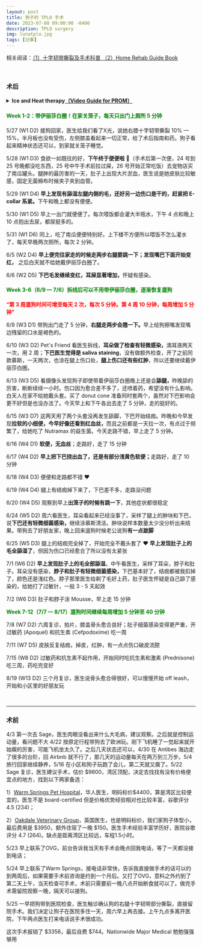 ```yaml
---
layout: post
title: 狗子的 TPLO 手术
date: 2023-07-08 09:00:00 -0400
description: TPLO surgery
img: lunatplo.jpg
tags: [记事]
---
```



相关阅读：<a href="https://www.dealmoon.com/guide/962259" target="_blank">（1）十字韧带撕裂及手术科普 </a> <a href="{{ site.url }}{{ site.baseurl }}/assets/file/CruciateHomeRehabGuide.pdf" target="_blank">（2）Home Rehab Guide Book</a>

<br>

### 术后 

<details > 
<summary><b>Ice and Heat therapy<a href="https://www.animalsurgicalcenter.com/tibial-plateau-leveling-osteotomy--tplo" target="_blank">（Video Guide for PROM）</a></b></summary> 
<ul>
<b>Use ice packs after walks and PROM for the first 3 to 4 days after surgery</b>
(Drugstore packs, crushed ice in a Ziploc bag, or frozen peas or corn can be used. Ice around as much of the circumference of the knee as possible. While a paper or thin towel can be used to absorb moisture from the ice pack, a thick towel may prevent icing from being effective) <b>Ice for 10-15 minutes per session.</b><br><br>
<b>Use heat packs prior to PROM after initial 3 to 4 days</b>
(Drugstore packs or socks filled with uncooked rice heated in a microwave work well. Test pack on your wrist first. If it is too hot for your skin, it is too hot for your dog. Insulate the heat pack with a thin cloth) <b>Use for 10 minutes per session.</b><br><br>
    <b>PROM (Optional) </b>Lay pet on their side with surgical limb up. Flex and extend the joints of the affected limb gently to resistance. Gently support the knee to prevent twisting or rotation of the limb. Repeat 2 to 3 times daily or allot 10 to 15 repetitions.
PROM should not cause pain, discomfort or negative reaction.<br>
</ul>
</details>


#### <span style="color:green">Week 1-2：带伊丽莎白圈！在家关笼子，每天只出门上厕所 5 分钟</span>

5/27 (W1 D2) 接狗回家，医生给我们看了X光，说她右膝十字韧带撕裂 10% — 15%，半月板也没有受伤，左侧膝盖看起来一切正常，给了术后指南和药。狗子看起来精神状态还可以，到家就关笼子睡觉。

5/28 (W1 D3) 食欲一如既往的好，<b>下午终于便便啦</b> 💩（手术后第一次便，24 号到 25 号晚都没吃东西，25 号中午手术前拉过屎，26 号开始正常吃饭）去宠物店买了南瓜罐头。腿肿的最厉害的一天，肚子上出现大片淤血，医生说是她皮肤比较敏感，固定无菌棉布时候夹子夹到血管。

5/29 (W1 D4) <b>早上发现有舔湿左腿内侧的毛，还好另一边伤口是干的，赶紧把 E-collar 系紧。</b>下午和晚上都没有便便。

5/30 (W1 D5) 早上一出门就便便了。每次喂饭都会灌大半瓶水，下午 4 点和晚上 10 点抱出去尿，都尿挺多的。

5/31 (W1 D6) 同上，吃了南瓜便便特别好。上下楼不方便所以喂饭不怎么灌水了，每天早晚两次厕所，每次 2 分钟。

6/5 (W2 D4) <b>早上便完往家走的时候走两步右腿要跳一下；发现嘴巴下面开始变红，</b> 之后白天就不给她戴伊丽莎白圈了。

6/6 (W2 D5) <b>下巴毛发继续变红，耳屎显著增加，</b>怀疑有感染。

#### <span style="color:green">Week 3-6（6/9 — 7/6）拆线后可以不用带伊丽莎白圈，逐渐恢复遛狗

<b><span style="color:red">“第 3 周遛狗时间可增至每天 2 次，每次 5 分钟。第 4 周 10 分钟，每周增加 5 分钟”</span></b>

6/9 (W3 D1) 带狗出门走了 5 分钟，<b>右腿走两步会翘一下。</b>早上给狗擦嘴发现嘴边残留的口水是褐色的。

6/10 (W3 D2) Pet's Friend 看医生拆线，<b>耳朵做了检查有轻微感染，</b>滴耳液两天一次，用 2 周；<b>下巴医生觉得是 saliva staining</b>，没有做额外检查，开了之前同款慕斯，一天两次，也涂在腿上伤口处，<b>腿上伤口还有些红肿</b>，所以还要继续戴伊丽莎白圈。

6/13 (W3 D5) 看摄像头发现狗子即使带着伊丽莎白圈晚上还是会<b>舔腿，</b>昨晚舔的厉害，断断续续一小时。伤口因为愈合差不多了，还喷着药，希望没有什么影响。白天人在家不给她戴头套。买了 donut cone 准备同时套两个，虽然对下巴影响会更不好但是也没办法了。今天早上和下午各出去走了 5 分钟，走的挺好的。

6/15 (W3 D7) 这两天用了两个头套没再发生舔脚，下巴开始结痂。昨晚和今早发现<b>拉软的小细便，今早好像还看到红血丝，</b>而且之前都是一天拉一次，有点过于频繁了，给她吃了 Nutramax 的益生菌。今天走路不错，早上走了 5 分钟。

6/16 (W4 D1) <b>软便，无血丝</b>；走路好，走了 15 分钟

6/17 (W4 D2) <b>早上把下巴挠出血了，还是有部分浅黄色软便；</b>走路好，走了 10 分钟

6/18 (W4 D3) 便便和走路都不错  ❤️ 

6/19 (W4 D4) 腿上有结痂掉下来了，下巴差不多，走路没问题

6/20 (W4 D5) 观察到早上<b>出笼子的时候有跳一下</b>，其他症状都很稳定


6/24 (W5 D2) 周六看医生，耳朵看起来已经没事了，采样了腿上的肿块和下巴，说<b>下巴还有轻微细菌感染，</b>继续涂慕斯清洁。肿块说样本数量太少没分析出来结果。带狗去了好朋友家，晚上回来遛狗时候老公说狗<b>有一点跛脚</b>

6/25 (W5 D3) 腿上的结痂完全掉了，开始完全不戴头套了 ❤️ <b>早上发现肚子上的毛全舔湿了</b>，但因为伤口已经愈合了所以没有太紧张


7/1 (W6 D2) <b>早上发现肚子上的毛全部舔湿</b>。中午看医生，采样了耳朵，脖子和肚子。耳朵没有感染，<b>脖子和肚子有轻微细菌感染，</b>下巴基本好了，结痂都被我扣掉了，颜色还是浅红色。脖子那里医生给剃了毛好上药，肚子医生怀疑是自己舔了感染的，给她打了过敏针，一般 3 - 5 天起效

7/2 (W6 D3) 肚子和脖子涂 Mousse，早上走 15 分钟



<span style="color:green"><b>Week 7-12（7/7 — 8/17）遛狗时间继续每周增加 5 分钟至 40 分钟</b></span>



7/8 (W7 D2) 六周复诊，拍片，膝盖骨头愈合良好；肚子细菌感染变得更严重，开过敏药 (Apoquel) 和抗生素 (Cefpodoxime) 吃一周

7/11 (W7 D5) 皮肤反复结痂，掉皮，红肿，有一点点伤口破皮流脓

7/15 (W8 D2) 过敏药和抗生素不起作用，开始同时吃抗生素和激素 (Prednisone) 吃三周，药吃完变好

8/19 (W13 D2) 三个月复诊，医生说骨头愈合得很好，可以慢慢开始 off leash，开始和小区里的好朋友玩


<br>
<hr>


### 术前

4/3 第一次去 Sage，医生肉眼没看出来什么大毛病，建议观察。之后就是控制运动量，看问题不大 4/22 按原定行程带狗去了欧洲玩。刚下飞机睡了一觉起来就开始瘸的厉害，可能飞机坐太久了。之后几天状态还可以，4/30 在 Antibes 海边走了很多的台阶，回 Airbnb 就不行了，那几天的运动量每天在两万到三万步。5/4 旅行回家继续静养，5/16 在小区和狗子玩跑了会儿，第二天就又瘸了。5/22 Sage 复诊，医生建议手术，估价 $9600，湾区顶配，决定去找找有没有价格便宜点的地方，找到以下两家备选：

1）<a href="http://www.warmspringspet.com/prices-1" target="_blank">Warm Springs Pet Hospital</a>，华人医生，明码标价$4400，算是湾区比较便宜的，医生不是 board-certified 但是价格优势经验相对也比较丰富，谷歌评分 4.5 (234)；

2）<a href="https://www.oakdaleveterinarygroup.com/services/orthopedic-referrals/tibial-plateau-leveling-osteotomy-tplo" target="_blank">Oakdale Veterinary Group</a>，英国医生，也是明码标价，我们家狗子体型小，最后费用是 $3950，额外住宿了一晚 $150。医生手术经验丰富学历好，医院谷歌评分 4.7 (264)。缺点是距离湾区比较远，车程1.5小时。

5/23 早上联系了OVG，前台告诉我当天有手术会晚点回我电话，等了一天都没接到电话；

5/24 早上联系了Warm Springs，接电话非常快，告诉我直接做手术的话可以约到两周后，如果需要手术前咨询是约到一个月后。又打了OVG，意料之外约到了第二天上午，当天检查可手术，术前只需要前一晚八点开始断食就可以了。做完手术需留院观察一晚，隔天可以接狗。

5/25 一早把狗带到医院检查，医生触诊确认狗的右腿十字韧带部分撕裂，直接留院手术。我们决定让狗子在医院多住一天，周六早上再去接。上午九点多离开医院，下午两点医生打来电话说手术很成功。

这次手术报销了 $3356，最后自费 $744。Nationwide Major Medical 勉勉强强够用
